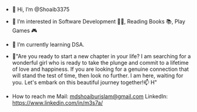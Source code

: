 - 👋 Hi, I’m @Shoaib3375
- 👀 I’m interested in Software Development 👨‍💻, Reading Books 📚, Play Games 🎮
- 🌱 I’m currently learning DSA.

- 💞️"Are you ready to start a new chapter in your life? I am searching for a wonderful girl who is ready to take the plunge and commit to a lifetime of love and happiness. If you are looking for a genuine connection that will stand the test of time, then look no further. I am here, waiting for you. Let's embark on this beautiful journey together!📫 H"
- How to reach me Mail: mdshoaiburislam@gmail.com LinkedIn: https://www.linkedin.com/in/m3s7a/<br/>

<!---
[![Top Langs](https://github-readme-stats.vercel.app/api/top-langs/?username=shoaib3375&layout=compact)](https://github.com/shoaib3375/github-readme-stats)

<!---
Shoaib3375/Shoaib3375 is a ✨ special ✨ repository because its `README.md` (this file) appears on your GitHub profile.
You can click the Preview link to take a look at your changes.
--->
